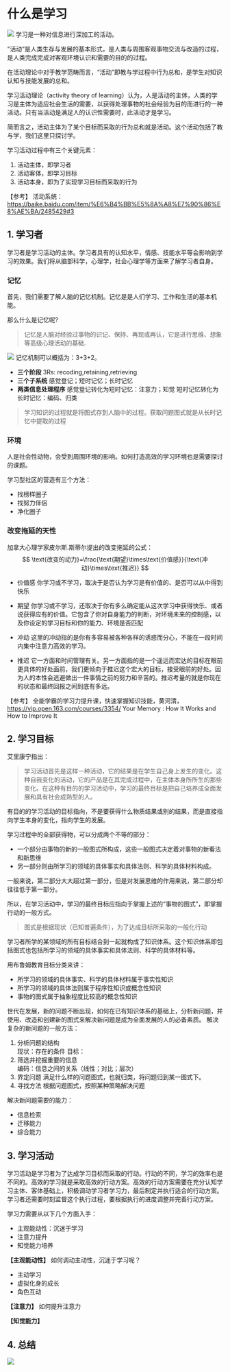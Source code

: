 #  什么是学习
![](https://raw.githubusercontent.com/fray-hao/images/master/20190730082851.png)
学习是一种对信息进行深加工的活动。

"活动”是人类生存与发展的基本形式，是人类与周围客观事物交流与改造的过程，是人类完成完成对客观环境认识和需要的目的的过程。

在活动理论中对于教学范畴而言，“活动”即教与学过程中行为总和，是学生对知识认知与技能发展的总和。

学习活动理论（activity theory of learning）认为，人是活动的主体，人类的学习是主体为适应社会生活的需要，以获得处理事物的社会经验为目的而进行的一种活动。只有当活动是满足人的认识性需要时，此活动才是学习。

简而言之，活动主体为了某个目标而采取的行为总和就是活动。这个活动包括了教与学，我们这里只探讨学。

学习活动过程中有三个关键元素：
1. 活动主体，即学习者
2. 活动客体，即学习目标
3. 活动本身，即为了实现学习目标而采取的行为

【参考】
活动系统：https://baike.baidu.com/item/%E6%B4%BB%E5%8A%A8%E7%90%86%E8%AE%BA/2485429#3
## 1. 学习者
学习者是学习活动的主体。学习者具有的认知水平，情感、技能水平等会影响到学习的效果。我们将从脑部科学，心理学，社会心理学等方面来了解学习者自身。
### 记忆
首先，我们需要了解人脑的记忆机制。记忆是是人们学习、工作和生活的基本机能。

那么什么是记忆呢?
> 记忆是人脑对经验过事物的识记、保持、再现或再认，它是进行思维、想象等高级心理活动的基础.


![](https://raw.githubusercontent.com/fray-hao/images/master/20190726072934.png)
记忆机制可以概括为：3+3+2。
- **三个阶段**
  3Rs: recoding,retaining,retrieving
- **三个子系统**
  感觉登记；短时记忆；长时记忆
- **两类信息处理程序**
  感觉登记转化为短时记忆：注意力；知觉
  短时记忆转化为长时记忆：编码、归类

>学习知识的过程就是将图式存到人脑中的过程。获取问题图式就是从长时记忆中提取的过程

### 环境
人是社会性动物，会受到周围环境的影响。如何打造高效的学习环境也是需要探讨的课题。

学习型社区的营造有三个方法：
- 找榜样圈子
- 找努力伴侣
- 净化圈子

### 改变拖延的天性
加拿大心理学家皮尔斯.斯蒂尔提出的改变拖延的公式：
$$
\text{改变的动力}=\frac{\text{期望}\times\text{价值感}}{\text{冲动}\times\text{推迟}}
$$
- 价值感
你学习或不学习，取决于是否认为学习是有价值的、是否可以从中得到快乐
- 期望
你学习或不学习，还取决于你有多么确定能从这次学习中获得快乐、或者说获得应有的价值。它包含了你对自身能力的判断，对环境未来的控制感，以及你设定的学习目标和你的能力、环境是否匹配

- 冲动
这里的冲动指的是你有多容易被各种各样的诱惑而分心，不能在一段时间内集中注意力高效的学习。

- 推迟
它一方面和时间管理有关。另一方面指的是一个遥远而宏达的目标在眼前更具体的好处面前，我们更倾向于推迟这个宏大的目标，接受眼前的好处。因为人的本性会逃避做出一件事情之前的努力和辛苦的。推迟考量的就是你现在的状态和最终回报之间到底有多远。

【参考】
全能学霸的学习力提升课，快速掌握知识技能，黄河清，https://vip.open.163.com/courses/3354/
Your Memory : How It Works and How to Improve It 
## 2. 学习目标
艾里康宁指出：
> 学习活动首先是这样一种活动，它的结果是在学生自己身上发生的变化。这种自我变化的活动，它的产品是在其完成过程中，在主体本身所所生的那些变化。在这种有目的的学习活动中，学习的最终目标是把自己培养成全面发展和具有社会成熟型的人。

有目的的学习活动的目标指向，不是要获得什么物质结果或别的结果，而是直接指向学生本身的变化，指向学生的发展。

学习过程中的全部获得物，可以分成两个不等的部分：
- 一个部分由事物的新的一般图式所构成，这些一般图式决定着对事物的新看法和新思维
- 另一部分则由所学习的领域的具体事实和具体法则、科学的具体材料构成。

一般来说，第二部分大大超过第一部分，但是对发展思维的作用来说，第二部分却往往低于第一部分。

所以，在学习活动中，学习的最终目标应指向于掌握上述的“事物的图式”，即掌握行动的一般方式。
> 图式是根据现状（已知普遍条件），为了达成目标所采取的一般化行动

学习者所学的某领域的所有目标结合到一起就构成了知识体系。这个知识体系即包括图式也包括所学习的领域的具体事实和具体法则、科学的具体材料等。

用布鲁姆教育目标分类来讲：
- 所学习的领域的具体事实、科学的具体材料属于事实性知识
- 所学习的领域的具体法则属于程序性知识或概念性知识
- 事物的图式属于抽象程度比较高的概念性知识

世代在发展，新的问题不断出现，如何在已有知识体系的基础上，分析新问题，并使用、改造和创建新的图式来解决新问题是成为全面发展的人的必备素质。
解决复杂的新问题的一般方法：
  1. 分析问题的结构    
    现状：存在的条件
    目标：
  2. 筛选并挖掘重要的信息  
    编码：信息之间的关系（线性；对比；层次）
  3. 界定问题
    满足什么样的问题图式，也就归类，将问题归到某一图式下。
  4. 寻找方法
    根据问题图式，按照某种策略解决问题

解决新问题需要的能力：
- 信息检索
- 迁移能力
- 综合能力

## 3. 学习活动

学习活动是学习者为了达成学习目标而采取的行动。行动的不同，学习的效率也是不同的。高效的学习就是采取高效的行动方案。高效的行动方案需要在充分认知学习主体、客体基础上，积极调动学习者学习力，最后制定并执行适合的行动方案。学习者还需要时刻监督这个执行过程，要根据执行的进度调整并完善行动方案。

学习力需要从以下几个方面入手：
- 主观能动性：沉迷于学习
- 注意力提升
- 知觉能力培养


**【主观能动性】**
如何调动主动性，沉迷于学习呢？
- 主动学习
- 虚拟化身的成长
- 角色互动

**【注意力】**
如何提升注意力

**【知觉能力】**

## 4. 总结

![](https://raw.githubusercontent.com/fray-hao/images/master/20190730084446.png)


